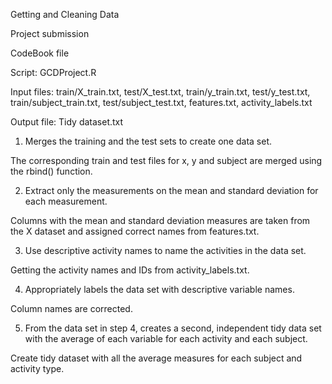 Getting and Cleaning Data

Project submission

CodeBook file


Script: GCDProject.R

Input files: train/X_train.txt, test/X_test.txt, train/y_train.txt, test/y_test.txt, train/subject_train.txt, test/subject_test.txt, features.txt, activity_labels.txt

Output file: Tidy dataset.txt

1. Merges the training and the test sets to create one data set.

The corresponding train and test files for x, y and subject are merged using the rbind() function.

2. Extract only the measurements on the mean and standard deviation for each measurement.

Columns with the mean and standard deviation measures are taken from the X dataset and assigned correct names from features.txt.
    
3. Use descriptive activity names to name the activities in the data set. 
 
Getting the activity names and IDs from activity_labels.txt.

4. Appropriately labels the data set with descriptive variable names.

Column names are corrected.

5. From the data set in step 4, creates a second, independent tidy data set with the average of each variable for each activity and each subject.

Create tidy dataset with all the average measures for each subject and activity type.